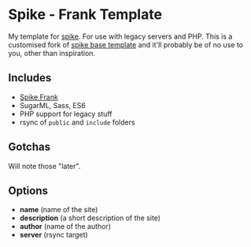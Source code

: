# Spike - Frank Template

My template for [spike](https://github.com/static-dev/spike). For use with legacy servers and PHP. This is a customised fork of [spike base template](https://github.com/static-dev/spike-tpl-base) and it'll probably be of no use to you, other than inspiration. 

## Includes

* [Spike Frank](https://github.com/adamkiss/spike-frank)
* SugarML, Sass, ES6
* PHP support for legacy stuff
* rsync of `public` and `include` folders

## Gotchas

Will note those "later".

## Options

- **name** (name of the site)
- **description** (a short description of the site)
- **author** (name of the author)
- **server** (rsync target)
